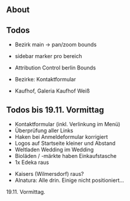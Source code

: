 
## About


## Todos


* Bezirk main -> pan/zoom bounds
* sidebar marker pro bereich
* Attribution Control berlin Bounds
* Bezirke: Kontaktformular


* Kaufhof, Galeria Kaufhof Weiß




## Todos bis 19.11. Vormittag
+ Kontaktformular (inkl. Verlinkung im Menü)
+ Überprüfung aller Links
+ Haken bei Anmeldeformular korrigiert
+ Logos auf Startseite kleiner und Abstand
+ Weltladen Wedding im Wedding
+ Bioläden / -märkte haben Einkaufstasche
+ 1x Edeka raus

* Kaisers (Wilmersdorf) raus?
* Alnatura: Alle drin. Einige nicht positioniert...


19.11. Vormittag.

